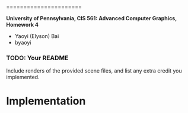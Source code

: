 ======================

**University of Pennsylvania, CIS 561: Advanced Computer Graphics, Homework 4**

* Yaoyi (Elyson) Bai
* byaoyi

### TODO: Your README
Include renders of the provided scene files, and list any extra credit you
implemented.

# **Implementation** #


